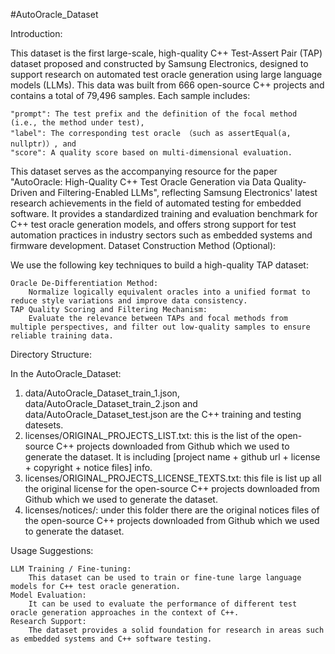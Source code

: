 #AutoOracle_Dataset

Introduction:

This dataset is the first large-scale, high-quality C++ Test-Assert Pair (TAP) dataset proposed and constructed by Samsung Electronics, designed to support research on automated test oracle generation using large language models (LLMs). This data was built from 666 open-source C++ projects and contains a total of 79,496 samples. 
Each sample includes: 

	"prompt": The test prefix and the definition of the focal method (i.e., the method under test),
	"label": The corresponding test oracle （such as assertEqual(a, nullptr)）, and
	"score": A quality score based on multi-dimensional evaluation.

This dataset serves as the accompanying resource for the paper "AutoOracle: High-Quality C++ Test Oracle Generation via Data Quality-Driven and Filtering-Enabled LLMs", reflecting Samsung Electronics' latest research achievements in the field of automated testing for embedded software. It provides a standardized training and evaluation benchmark for C++ test oracle generation models, and offers strong support for test automation practices in industry sectors such as embedded systems and firmware development.
Dataset Construction Method (Optional):

We use the following key techniques to build a high-quality TAP dataset:

	Oracle De-Differentiation Method:
        Normalize logically equivalent oracles into a unified format to reduce style variations and improve data consistency.
	TAP Quality Scoring and Filtering Mechanism:
        Evaluate the relevance between TAPs and focal methods from multiple perspectives, and filter out low-quality samples to ensure reliable training data.

Directory Structure:

In the AutoOracle_Dataset:
1. data/AutoOracle_Dataset_train_1.json, data/AutoOracle_Dataset_train_2.json and data/AutoOracle_Dataset_test.json are the C++ training and testing datesets.
2. licenses/ORIGINAL_PROJECTS_LIST.txt:  this is the list of the open-source C++ projects downloaded from Github which we used to generate the dataset. It is including [project name + github url + license + copyright + notice files] info.
3. licenses/ORIGINAL_PROJECTS_LICENSE_TEXTS.txt:  this file is list up all the original license for the open-source C++ projects downloaded from Github which we used to generate the dataset.
4. licenses/notices/: under this folder there are the original notices files of the open-source C++ projects downloaded from Github which we used to generate the dataset.

Usage Suggestions:

	LLM Training / Fine-tuning:
        This dataset can be used to train or fine-tune large language models for C++ test oracle generation.	
	Model Evaluation:	
        It can be used to evaluate the performance of different test oracle generation approaches in the context of C++.
	Research Support:	
        The dataset provides a solid foundation for research in areas such as embedded systems and C++ software testing.

